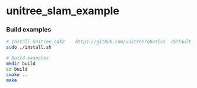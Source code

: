# unitree_slam_example

### Build examples
```bash
# Install unitree_sdk2    https://github.com/unitreerobotics （Default path installation)
sudo ./install.sh 

# Build examples
mkdir build				
cd build
cmake ..
make

```

